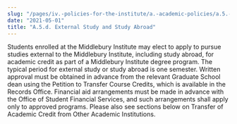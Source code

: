 ```yaml
---
slug: "/pages/iv.-policies-for-the-institute/a.-academic-policies/a.5.-instruction/a.5.d.-external-study-and-study-abroad"
date: "2021-05-01"
title: "A.5.d. External Study and Study Abroad"
---
```


Students enrolled at the Middlebury Institute may elect to apply to pursue studies external to the Middlebury Institute, including study abroad, for academic credit as part of a Middlebury Institute degree program. The typical period for external study or study abroad is one semester. Written approval must be obtained in advance from the relevant Graduate School dean using the Petition to Transfer Course Credits, which is available in the Records Office. Financial aid arrangements must be made in advance with the Office of Student Financial Services, and such arrangements shall apply only to approved programs. Please also see sections below on Transfer of Academic Credit from Other Academic Institutions.